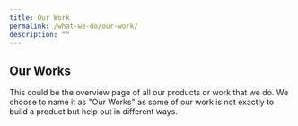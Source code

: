```yaml
---
title: Our Work
permalink: /what-we-do/our-work/
description: ""
---
```

## Our Works
This could be the overview page of all our products or work that we do. We choose to name it as "Our Works" as some of our work is not exactly to build a product but help out in different ways.
